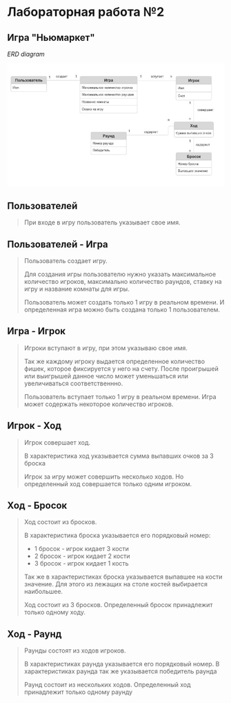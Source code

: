 # Лабораторная работа №2
## Игра "Ньюмаркет"

*ERD diagram*

![Модель предметной области](lab2.png)

## Пользователей
>  При входе в игру пользователь указывает свое имя.

## Пользователей - Игра
> Пользователь создает игру.
>
> Для создания игры пользователю нужно указать максимальное количество игроков, максимально количество раундов, ставку на игру и название комнаты для игры.
> 
> Пользователь может создать только 1 игру в реальном времени. И определенная игра можно быть создана только 1 пользователем.

## Игра - Игрок
> Игроки вступают в игру, при этом указываю свое имя.
> 
> Так же каждому игроку выдается определенное количество фишек, которое фиксируется у него на счету. После проигрышей или выигрышей данное число может уменьшаться или увеличиваться соответственнно.
> 
> Пользователь вступает только 1 игру в реальном времени. Игра может содержать некоторое количество игроков.

## Игрок - Ход
>  Игрок совершает ход.
> 
> В характеристика ход указывается сумма выпавших очков за 3 броска
>
> Игрок за игру может совершить несколько ходов. Но определенный ход совершается только одним игроком.

## Ход - Бросок
>  Ход состоит из бросков.
> 
> В характеристика броска указывается его порядковый номер:
> * 1 бросок - игрок кидает 3 кости
> * 2 бросок - игрок кидает 2 кости
> * 3 бросок - игрок кидает 1 кость
>
> Так же в характеристиках броска указывается выпавшее на кости значение. Для этого из лежащих на столе костей выбирается наибольшее.
>   
> Ход состоит из 3 бросков. Определенный бросок принадлежит только одному ходу.

## Ход - Раунд
>  Раунды состоят из ходов игроков.
>
> В характеристиках раунда указывается его порядковый номер. В характеристиках раунда так же указывается победитель раунда
>
> Раунд состоит из нескольких ходов. Определенный ход принадлежит только одному раунду
